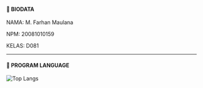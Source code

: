 #### 🔰 BIODATA

NAMA: M. Farhan Maulana

NPM: 20081010159

KELAS: D081

___

#### 🔰 PROGRAM LANGUAGE
![Top Langs](https://github-readme-stats.vercel.app/api/top-langs/?username=farhanmaul987&theme=midnight-purple)
